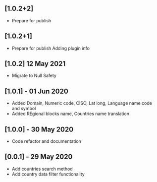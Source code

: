 ## [1.0.2+2]
 * Prepare for publish

## [1.0.2+1]
 * Prepare for publish
Adding plugin info

## [1.0.2] 12 May 2021
* Migrate to Null Safety
## [1.0.1] - 01 Jun 2020

* Added Domain, Numeric code, CISO, Lat long, Language name code and symbol
* Added REgional blocks name, Countries name translation


## [1.0.0] - 30 May 2020

* Code refactor and documentation


## [0.0.1] - 29 May 2020

* Add countries search method
* Add country data filter functionality

